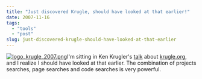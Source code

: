 ```yaml
---
title: "Just discovered Krugle, should have looked at that earlier!"
date: 2007-11-16
tags: 
  - "tools"
  - "post"
slug: just-discovered-krugle-should-have-looked-at-that-earlier
---
```


[![logo_krugle_2007.png](/assets/images/movable-type-blog-archives/logo_krugle_2007.png)](http://www.krugle.org)I'm sitting in Ken Krugler's [talk](http://us.apachecon.com/us2007/program/talk/1943) about [krugle.org](http://www.krugle.org), and I realize I should have looked at that earlier. The combination of projects searches, page searches and code searches is very powerful.
